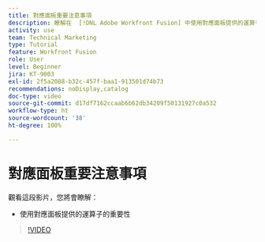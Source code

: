 ```yaml
---
title: 對應面板重要注意事項
description: 瞭解在  [!DNL Adobe Workfront Fusion] 中使用對應面板提供的運算子的重要性。
activity: use
team: Technical Marketing
type: Tutorial
feature: Workfront Fusion
role: User
level: Beginner
jira: KT-9003
exl-id: 2f5a2088-b32c-457f-baa1-913501d74b73
recommendations: noDisplay,catalog
doc-type: video
source-git-commit: d17df7162ccaab6b62db34209f50131927c0a532
workflow-type: ht
source-wordcount: '38'
ht-degree: 100%

---
```


# 對應面板重要注意事項

觀看這段影片，您將會瞭解：

* 使用對應面板提供的運算子的重要性

>[!VIDEO](https://video.tv.adobe.com/v/335263/?quality=12&learn=on&enablevpops)
